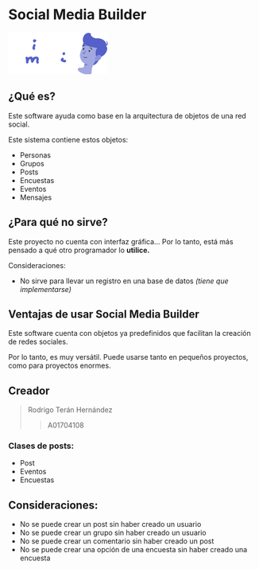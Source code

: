 # Social Media Builder

<img src="assets/logo.png" alt="Social Media Builder" width="200"/>

## ¿Qué es?
Este software ayuda como base en la arquitectura de objetos de una red social.

Este sistema contiene estos objetos:
* Personas
* Grupos
* Posts
* Encuestas
* Eventos
* Mensajes

## ¿Para qué no sirve?
Este proyecto no cuenta con interfaz gráfica... Por lo tanto, está
más pensado a qué otro programador lo **utilice.**

Consideraciones:
* No sirve para llevar un registro en una base de datos *(tiene que implementarse)*


## Ventajas de usar Social Media Builder
Este software cuenta con objetos ya predefinidos que facilitan la creación
de redes sociales.

Por lo tanto, es muy versátil. Puede usarse tanto en pequeños proyectos, como
para proyectos enormes.


## Creador

> Rodrigo Terán Hernández
>> A01704108

### Clases de posts:
* Post
* Eventos
* Encuestas


## Consideraciones:
* No se puede crear un post sin haber creado un usuario
* No se puede crear un grupo sin haber creado un usuario
* No se puede crear un comentario sin haber creado un post
* No se puede crear una opción de una encuesta sin haber creado una encuesta